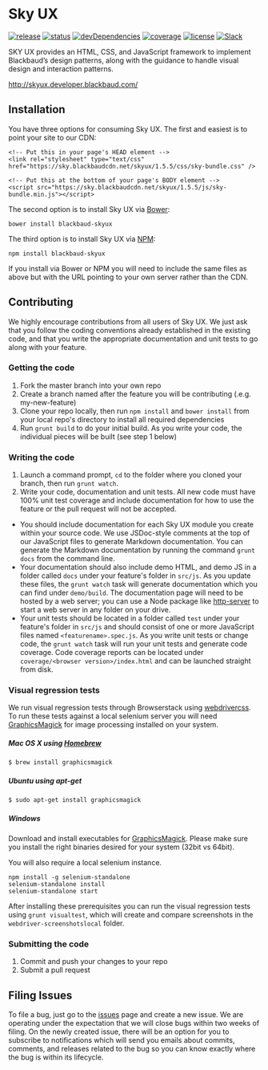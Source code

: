 # Sky UX

[![release](https://img.shields.io/bower/v/blackbaud-skyux.svg)](http://skyux.developer.blackbaud.com)
[![status](https://travis-ci.org/blackbaud/skyux.svg?branch=master)](https://travis-ci.org/blackbaud/skyux)
[![devDependencies](https://david-dm.org/blackbaud/skyux/dev-status.svg)](https://david-dm.org/blackbaud/skyux#info=devDependencies)
[![coverage](https://coveralls.io/repos/blackbaud/skyux/badge.svg?branch=master&service=github)](https://coveralls.io/github/blackbaud/skyux?branch=master)
[![license](https://img.shields.io/badge/license-MIT-blue.svg)](https://github.com/blackbaud/skyux/blob/master/LICENSE)
[![Slack](https://blackbaud-skyux-slackin.herokuapp.com/badge.svg)](https://blackbaud-skyux-slackin.herokuapp.com/)

SKY UX provides an HTML, CSS, and JavaScript framework to implement Blackbaud’s design patterns, along with the guidance to handle visual design and interaction patterns.

http://skyux.developer.blackbaud.com/

## Installation

You have three options for consuming Sky UX.  The first and easiest is to point your site to our CDN:

    <!-- Put this in your page's HEAD element -->
    <link rel="stylesheet" type="text/css" href="https://sky.blackbaudcdn.net/skyux/1.5.5/css/sky-bundle.css" />

    <!-- Put this at the bottom of your page's BODY element -->
    <script src="https://sky.blackbaudcdn.net/skyux/1.5.5/js/sky-bundle.min.js"></script>

The second option is to install Sky UX via [Bower](http://bower.io/search/?q=blackbaud-skyux):

    bower install blackbaud-skyux

The third option is to install Sky UX via [NPM](https://www.npmjs.com/package/blackbaud-skyux):

    npm install blackbaud-skyux

If you install via Bower or NPM you will need to include the same files as above but with the URL pointing to your own server rather than the CDN.

## Contributing

We highly encourage contributions from all users of Sky UX.  We just ask that you follow the coding conventions already established in the existing code, and that you write the appropriate documentation and unit tests to go along with your feature.

### Getting the code

1. Fork the master branch into your own repo
2. Create a branch named after the feature you will be contributing (.e.g. my-new-feature)
3. Clone your repo locally, then run `npm install` and `bower install` from your local repo's directory to install all required dependencies
4. Run `grunt build` to do your initial build.  As you write your code, the individual pieces will be built (see step 1 below)

### Writing the code

1. Launch a command prompt, `cd` to the folder where you cloned your branch, then run `grunt watch`.  
2. Write your code, documentation and unit tests.  All new code must have 100% unit test coverage and include documentation for how to use the feature or the pull request will not be accepted.  

  - You should include documentation for each Sky UX module you create within your source code. We use JSDoc-style comments at the top of our JavaScript files to generate Markdown documentation. You can generate the Markdown documentation by running the command `grunt docs` from the command line.
  - Your documentation should also include demo HTML, and demo JS in a folder called `docs` under your feature's folder in `src/js`.  As you update these files, the `grunt watch` task will generate documentation which you can find under `demo/build`.  The documentation page will need to be hosted by a web server; you can use a Node package like [http-server](https://github.com/indexzero/http-server) to start a web server in any folder on your drive.
  - Your unit tests should be located in a folder called `test` under your feature's folder in `src/js` and should consist of one or more JavaScript files named `<featurename>.spec.js`.  As you write unit tests or change code, the `grunt watch` task will run your unit tests and generate code coverage.  Code coverage reports can be located under `coverage/<browser version>/index.html` and can be launched straight from disk.

### Visual regression tests

We run visual regression tests through Browserstack using [webdrivercss](https://github.com/webdriverio/webdrivercss). To run these tests against a local selenium server you will need [GraphicsMagick](http://www.graphicsmagick.org/) for image processing installed on your system.

##### Mac OS X using [Homebrew](http://mxcl.github.io/homebrew/)
```sh
$ brew install graphicsmagick
```

##### Ubuntu using apt-get
```sh
$ sudo apt-get install graphicsmagick
```

##### Windows

Download and install executables for [GraphicsMagick](http://www.graphicsmagick.org/download.html).
Please make sure you install the right binaries desired for your system (32bit vs 64bit).

You will also require a local selenium instance.
```
npm install -g selenium-standalone
selenium-standalone install
selenium-standalone start
```

After installing these prerequisites you can run the visual regression tests using `grunt visualtest`, which will create and compare screenshots in the `webdriver-screenshotslocal` folder.

### Submitting the code

1. Commit and push your changes to your repo
2. Submit a pull request

## Filing Issues

To file a bug, just go to the [issues](https://github.com/blackbaud/skyux/issues) page and create a new issue. We are operating under the expectation that we will close bugs within two weeks of filing. On the newly created issue, there will be an option for you to subscribe to notifications which will send you emails about commits, comments, and releases related to the bug so you can know exactly where the bug is within its lifecycle.
